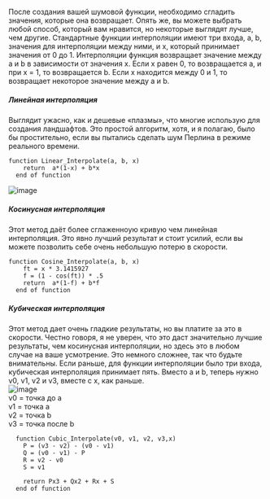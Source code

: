 После создания вашей шумовой функции, необходимо сгладить значения, которые она возвращает. Опять же, вы можете выбрать любой способ, который вам нравится, но некоторые выглядят лучше, чем другие. Стандартные функции интерполяции имеют три входа, a, b, значения для интерполяции между ними, и х, который принимает значения от 0 до 1. Интерполяции функция возвращает значение между a и b в зависимости от значения х. Если х равен 0, то возвращается a, и при х = 1, то возвращается b. Если х находится между 0 и 1, то возвращает некоторое значение между a и b.  
  

##### Линейная интерполяция

  
Выглядит ужасно, как и дешевые «плазмы», что многие использую для создания ландшафтов. Это простой алгоритм, хотя, и я полагаю, было бы простительно, если вы пытались сделать шум Перлина в режиме реального времени.  

```
function Linear_Interpolate(a, b, x)
	return  a*(1-x) + b*x
  end of function
```

  
![image](http://freespace.virgin.net/hugo.elias/models/m_inter1.gif)  
  

##### Косинусная интерполяция

  
Этот метод даёт более сглаженноую кривую чем линейная интерполяция. Это явно лучший результат и стоит усилий, если вы можете позволить себе очень небольшую потерю в скорости.  

```
function Cosine_Interpolate(a, b, x)
	ft = x * 3.1415927
	f = (1 - cos(ft)) * .5
	return  a*(1-f) + b*f
  end of function
```
##### Кубическая интерполяция

  
Этот метод дает очень гладкие результаты, но вы платите за это в скорости. Честно говоря, я не уверен, что это даст значительно лучшие результаты, чем косинусная интерполяции, но здесь это в любом случае на ваше усмотрение. Это немного сложнее, так что будьте внимательны. Если раньше, для функции интерполяции было три входа, кубическая интерполяция принимает пять. Вместо a и b, теперь нужно v0, v1, v2 и v3, вместе с х, как раньше.  
![image](http://freespace.virgin.net/hugo.elias/models/m_inter4b.gif)  
v0 = точка до a  
v1 = точка a  
v2 = точка b  
v3 = точка после b  

```
  function Cubic_Interpolate(v0, v1, v2, v3,x)
	P = (v3 - v2) - (v0 - v1)
	Q = (v0 - v1) - P
	R = v2 - v0
	S = v1

	return Px3 + Qx2 + Rx + S
  end of function
```